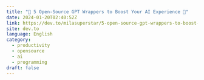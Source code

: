 ```yaml
---
title: "🌌 5 Open-Source GPT Wrappers to Boost Your AI Experience 🎁"
date: 2024-01-20T02:40:52Z
link: https://dev.to/milasuperstar/5-open-source-gpt-wrappers-to-boost-your-ai-experience-3aj9?utm_medium=RSS&utm_source=news.12bit.vn
site: dev.to
language: English
category:
  - productivity
  - opensource
  - ai
  - programming
draft: false
---
```

